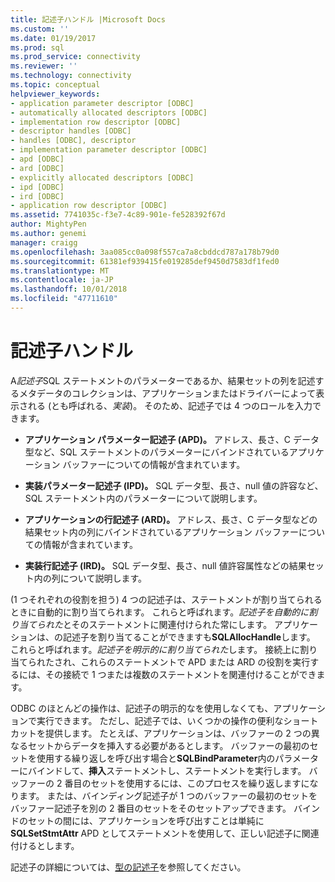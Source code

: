 ```yaml
---
title: 記述子ハンドル |Microsoft Docs
ms.custom: ''
ms.date: 01/19/2017
ms.prod: sql
ms.prod_service: connectivity
ms.reviewer: ''
ms.technology: connectivity
ms.topic: conceptual
helpviewer_keywords:
- application parameter descriptor [ODBC]
- automatically allocated descriptors [ODBC]
- implementation row descriptor [ODBC]
- descriptor handles [ODBC]
- handles [ODBC], descriptor
- implementation parameter descriptor [ODBC]
- apd [ODBC]
- ard [ODBC]
- explicitly allocated descriptors [ODBC]
- ipd [ODBC]
- ird [ODBC]
- application row descriptor [ODBC]
ms.assetid: 7741035c-f3e7-4c89-901e-fe528392f67d
author: MightyPen
ms.author: genemi
manager: craigg
ms.openlocfilehash: 3aa085cc0a098f557ca7a8cbddcd787a178b79d0
ms.sourcegitcommit: 61381ef939415fe019285def9450d7583df1fed0
ms.translationtype: MT
ms.contentlocale: ja-JP
ms.lasthandoff: 10/01/2018
ms.locfileid: "47711610"
---
```

# <a name="descriptor-handles"></a>記述子ハンドル
A*記述子*SQL ステートメントのパラメーターであるか、結果セットの列を記述するメタデータのコレクションは、アプリケーションまたはドライバーによって表示される (とも呼ばれる、*実装*)。 そのため、記述子では 4 つのロールを入力できます。  
  
-   **アプリケーション パラメーター記述子 (APD)。** アドレス、長さ、C データ型など、SQL ステートメントのパラメーターにバインドされているアプリケーション バッファーについての情報が含まれています。  
  
-   **実装パラメーター記述子 (IPD)。** SQL データ型、長さ、null 値の許容など、SQL ステートメント内のパラメーターについて説明します。  
  
-   **アプリケーションの行記述子 (ARD)。** アドレス、長さ、C データ型などの結果セット内の列にバインドされているアプリケーション バッファーについての情報が含まれています。  
  
-   **実装行記述子 (IRD)。** SQL データ型、長さ、null 値許容属性などの結果セット内の列について説明します。  
  
 (1 つそれぞれの役割を担う) 4 つの記述子は、ステートメントが割り当てられるときに自動的に割り当てられます。 これらと呼ばれます。*記述子を自動的に割り当てられた*とそのステートメントに関連付けられた常にします。 アプリケーションは、の記述子を割り当てることができますも**SQLAllocHandle**します。 これらと呼ばれます。*記述子を明示的に割り当てられた*します。 接続上に割り当てられたされ、これらのステートメントで APD または ARD の役割を実行するには、その接続で 1 つまたは複数のステートメントを関連付けることができます。  
  
 ODBC のほとんどの操作は、記述子の明示的なを使用しなくても、アプリケーションで実行できます。 ただし、記述子では、いくつかの操作の便利なショートカットを提供します。 たとえば、アプリケーションは、バッファーの 2 つの異なるセットからデータを挿入する必要があるとします。 バッファーの最初のセットを使用する繰り返しを呼び出す場合と**SQLBindParameter**内のパラメーターにバインドして、**挿入**ステートメントし、ステートメントを実行します。 バッファーの 2 番目のセットを使用するには、このプロセスを繰り返しますになります。 または、バインディング記述子が 1 つのバッファーの最初のセットをバッファー記述子を別の 2 番目のセットをそのセットアップできます。 バインドのセットの間には、アプリケーションを呼び出すことは単純に**SQLSetStmtAttr** APD としてステートメントを使用して、正しい記述子に関連付けるとします。  
  
 記述子の詳細については、[型の記述子](../../../odbc/reference/develop-app/types-of-descriptors.md)を参照してください。
